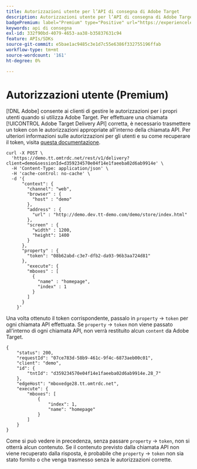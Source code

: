 ```yaml
---
title: Autorizzazioni utente per l’API di consegna di Adobe Target
description: Autorizzazioni utente per l’API di consegna di Adobe Target
badgePremium: label="Premium" type="Positive" url="https://experienceleague.adobe.com/docs/target/using/introduction/intro.html?lang=it#premium newtab=true" tooltip="Vedi cosa è incluso in Target Premium."
keywords: api di consegna
exl-id: 332f90bd-4079-4653-aa38-b35837631c94
feature: APIs/SDKs
source-git-commit: e5bae1ac9485c3e1d7c55e6386f332755196ffab
workflow-type: tm+mt
source-wordcount: '161'
ht-degree: 0%

---
```


# Autorizzazioni utente (Premium)

[!DNL Adobe] consente ai clienti di gestire le autorizzazioni per i propri utenti quando si utilizza Adobe Target. Per effettuare una chiamata [!UICONTROL Adobe Target Delivery API] corretta, è necessario trasmettere un token con le autorizzazioni appropriate all&#39;interno della chiamata API. Per ulteriori informazioni sulle autorizzazioni per gli utenti e su come recuperare il token, visita [questa documentazione](https://experienceleague.adobe.com/docs/target/using/administer/manage-users/enterprise/properties-overview.html?lang=it).

```
curl -X POST \
  'https://demo.tt.omtrdc.net/rest/v1/delivery?client=demo&sessionId=d359234570e04f14e1faeeba02d6ab9914e' \
  -H 'Content-Type: application/json' \
  -H 'cache-control: no-cache' \
  -d '{
      "context": {
        "channel": "web",
        "browser" : {
          "host" : "demo"
        },
        "address" : {
          "url" : "http://demo.dev.tt-demo.com/demo/store/index.html"
        },
        "screen" : {
          "width" : 1200,
          "height": 1400
        }
      },
      "property" : {
        "token": "08b62abd-c3e7-dfb2-da93-96b3aa724d81"
      },
        "execute": {
        "mboxes" : [
          {
            "name" : "homepage",
            "index" : 1
          }
        ]
      }
    }'
```

Una volta ottenuto il token corrispondente, passalo in `property` -> `token` per ogni chiamata API effettuata. Se `property` -> `token` non viene passato all&#39;interno di ogni chiamata API, non verrà restituito alcun `content` da Adobe Target.

```
{
    "status": 200,
    "requestId": "07ce783d-58b9-461c-9f4c-6873aeb00c01",
    "client": "demo",
    "id": {
        "tntId": "d359234570e04f14e1faeeba02d6ab9914e.28_7"
    },
    "edgeHost": "mboxedge28.tt.omtrdc.net",
    "execute": {
        "mboxes": [
            {
                "index": 1,
                "name": "homepage"
            }
        ]
    }
}
```

Come si può vedere in precedenza, senza passare `property` -> `token`, non si otterrà alcun contenuto. Se il contenuto previsto dalla chiamata API non viene recuperato dalla risposta, è probabile che `property` -> `token` non sia stato fornito o che venga trasmesso senza le autorizzazioni corrette.
